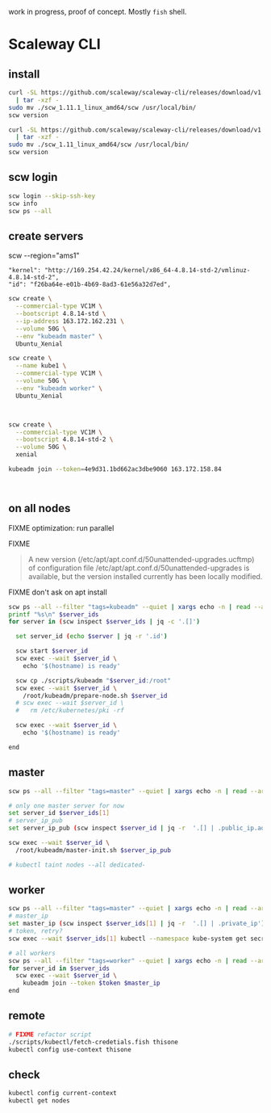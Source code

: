 work in progress, proof of concept.
Mostly `fish` shell.

<!-- FIXME show "organization/token" used on every run? -->

# Scaleway CLI

## install

```bash
curl -SL https://github.com/scaleway/scaleway-cli/releases/download/v1.11.1/scw_1.11.1_linux_amd64.tar.gz \
  | tar -xzf -
sudo mv ./scw_1.11.1_linux_amd64/scw /usr/local/bin/
scw version
```
```bash
curl -SL https://github.com/scaleway/scaleway-cli/releases/download/v1.11/scw_1.11_linux_amd64.tar.gz \
  | tar -xzf -
sudo mv ./scw_1.11_linux_amd64/scw /usr/local/bin/
scw version
```

## scw login

```bash
scw login --skip-ssh-key
scw info
scw ps --all
```

## create servers

scw --region="ams1"

    "kernel": "http://169.254.42.24/kernel/x86_64-4.8.14-std-2/vmlinuz-4.8.14-std-2",
    "id": "f26ba64e-e01b-4b69-8ad3-61e56a32d7ed",


```bash
scw create \
  --commercial-type VC1M \
  --bootscript 4.8.14-std \
  --ip-address 163.172.162.231 \
  --volume 50G \
  --env "kubeadm master" \
  Ubuntu_Xenial

scw create \
  --name kube1 \
  --commercial-type VC1M \
  --volume 50G \
  --env "kubeadm worker" \
  Ubuntu_Xenial



scw create \
  --commercial-type VC1M \
  --bootscript 4.8.14-std-2 \
  --volume 50G \
  xenial

kubeadm join --token=4e9d31.1bd662ac3dbe9060 163.172.158.84




```

## on all nodes

FIXME optimization: run parallel

FIXME
> A new version (/etc/apt/apt.conf.d/50unattended-upgrades.ucftmp) of configuration file /etc/apt/apt.conf.d/50unattended-upgrades is available, but the version installed currently has been locally modified.

FIXME don't ask on apt install

```bash
scw ps --all --filter "tags=kubeadm" --quiet | xargs echo -n | read --array server_ids
printf "%s\n" $server_ids
for server in (scw inspect $server_ids | jq -c '.[]')

  set server_id (echo $server | jq -r '.id')

  scw start $server_id
  scw exec --wait $server_id \
    echo '$(hostname) is ready'

  scw cp ./scripts/kubeadm "$server_id:/root"
  scw exec --wait $server_id \
    /root/kubeadm/prepare-node.sh $server_id
  # scw exec --wait $server_id \
  #   rm /etc/kubernetes/pki -rf

  scw exec --wait $server_id \
    echo '$(hostname) is ready'

end
```


## master

```bash
scw ps --all --filter "tags=master" --quiet | xargs echo -n | read --array server_ids

# only one master server for now
set server_id $server_ids[1]
# server_ip_pub
set server_ip_pub (scw inspect $server_id | jq -r  '.[] | .public_ip.address')

scw exec --wait $server_id \
  /root/kubeadm/master-init.sh $server_ip_pub

# kubectl taint nodes --all dedicated-
```


## worker

```bash
scw ps --all --filter "tags=master" --quiet | xargs echo -n | read --array server_ids
# master_ip
set master_ip (scw inspect $server_ids[1] | jq -r  '.[] | .private_ip')
# token, retry?
scw exec --wait $server_ids[1] kubectl --namespace kube-system get secret clusterinfo -o json | jq -r '.data."token-map.json"' | base64 --decode | tr ":" "." | tr -d "{\"}" | read token

# all workers
scw ps --all --filter "tags=worker" --quiet | xargs echo -n | read --array server_ids
for server_id in $server_ids
  scw exec --wait $server_id \
    kubeadm join --token $token $master_ip
end
```


## remote

```bash
# FIXME refactor script
./scripts/kubectl/fetch-credetials.fish thisone
kubectl config use-context thisone
```


## check
```bash
kubectl config current-context
kubectl get nodes
```
